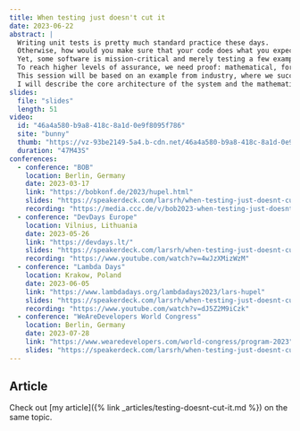 ```yaml
---
title: When testing just doesn't cut it
date: 2023-06-22
abstract: |
  Writing unit tests is pretty much standard practice these days.
  Otherwise, how would you make sure that your code does what you expect?
  Yet, some software is mission-critical and merely testing a few examples – or even randomized testing – is not enough.
  To reach higher levels of assurance, we need proof: mathematical, formal proof.
  This session will be based on an example from industry, where we successfully verified the core of a financial application.
  I will describe the core architecture of the system and the mathematical foundations behind the verification, including the classes of problems that we can (or cannot) discover with this approach.
slides:
  file: "slides"
  length: 51
video:
  id: "46a4a580-b9a8-418c-8a1d-0e9f8095f786"
  site: "bunny"
  thumb: "https://vz-93be2149-5a4.b-cdn.net/46a4a580-b9a8-418c-8a1d-0e9f8095f786/thumbnail_79af108a.jpg?v=1685645492"
  duration: "47M43S"
conferences:
  - conference: "BOB"
    location: Berlin, Germany
    date: 2023-03-17
    link: "https://bobkonf.de/2023/hupel.html"
    slides: "https://speakerdeck.com/larsrh/when-testing-just-doesnt-cut-it"
    recording: "https://media.ccc.de/v/bob2023-when-testing-just-doesnt-cut-it-hupel"
  - conference: "DevDays Europe"
    location: Vilnius, Lithuania
    date: 2023-05-26
    link: "https://devdays.lt/"
    slides: "https://speakerdeck.com/larsrh/when-testing-just-doesnt-cut-it"
    recording: "https://www.youtube.com/watch?v=4wJzXMizWzM"
  - conference: "Lambda Days"
    location: Krakow, Poland
    date: 2023-06-05
    link: "https://www.lambdadays.org/lambdadays2023/lars-hupel"
    slides: "https://speakerdeck.com/larsrh/when-testing-just-doesnt-cut-it-lambda-days-edition"
    recording: "https://www.youtube.com/watch?v=dJ5Z2M9iCzk"
  - conference: "WeAreDevelopers World Congress"
    location: Berlin, Germany
    date: 2023-07-28
    link: "https://www.wearedevelopers.com/world-congress/program-2023"
    slides: "https://speakerdeck.com/larsrh/when-testing-just-doesnt-cut-it"
---
```


## Article

Check out [my article]({% link _articles/testing-doesnt-cut-it.md %}) on the same topic.
